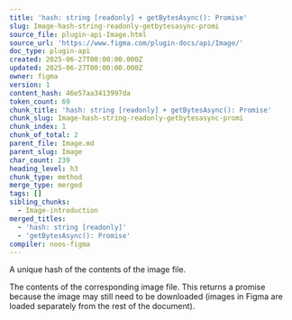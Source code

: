 ```yaml
---
title: 'hash: string [readonly] + getBytesAsync(): Promise'
slug: Image-hash-string-readonly-getbytesasync-promi
source_file: plugin-api-Image.html
source_url: 'https://www.figma.com/plugin-docs/api/Image/'
doc_type: plugin-api
created: 2025-06-27T00:00:00.000Z
updated: 2025-06-27T00:00:00.000Z
owner: figma
version: 1
content_hash: 46e57aa3413997da
token_count: 69
chunk_title: 'hash: string [readonly] + getBytesAsync(): Promise'
chunk_slug: Image-hash-string-readonly-getbytesasync-promi
chunk_index: 1
chunk_of_total: 2
parent_file: Image.md
parent_slug: Image
char_count: 239
heading_level: h3
chunk_type: method
merge_type: merged
tags: []
sibling_chunks:
  - Image-introduction
merged_titles:
  - 'hash: string [readonly]'
  - 'getBytesAsync(): Promise'
compiler: noos-figma
---
```


A unique hash of the contents of the image file.

The contents of the corresponding image file. This returns a promise because the image may still need to be downloaded (images in Figma are loaded separately from the rest of the document).
